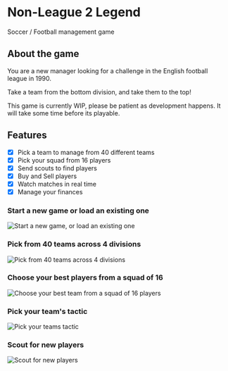 # Non-League 2 Legend
Soccer / Football management game

## About the game
You are a new manager looking for a challenge in the English football league in 1990.

Take a team from the bottom division, and take them to the top!

This game is currently WIP, please be patient as development happens. It will take some time before its playable.

## Features
- [X] Pick a team to manage from 40 different teams
- [X] Pick your squad from 16 players
- [X] Send scouts to find players
- [X] Buy and Sell players
- [X] Watch matches in real time
- [X] Manage your finances

### Start a new game or load an existing one
![Start a new game, or load an existing one](screenshots/nonleague01.PNG)

### Pick from 40 teams across 4 divisions
![Pick from 40 teams across 4 divisions](screenshots/nonleague02.PNG "Pick your team")

### Choose your best players from a squad of 16
![Choose your best team from a squad of 16 players](screenshots/nonleague03.PNG "Choose your players")

### Pick your team's tactic
![Pick your teams tactic](screenshots/nonleague04.PNG "Pick your tactic")

### Scout for new players
![Scout for new players](screenshots/nonleague05.PNG "Scout players")
